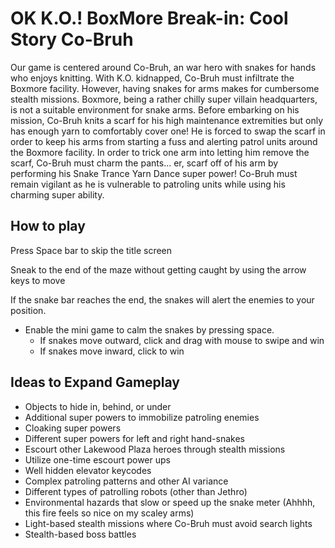 # OK K.O.! BoxMore Break-in: Cool Story Co-Bruh

Our game is centered around Co-Bruh, an war hero with snakes for hands who enjoys knitting. With K.O. kidnapped, Co-Bruh must infiltrate the Boxmore facility. However, having snakes for arms makes for cumbersome stealth missions. Boxmore, being a rather chilly super villain headquarters, is not a suitable environment for snake arms. Before embarking on his mission, Co-Bruh knits a scarf for his high maintenance extremities but only has enough yarn to comfortably cover one! He is forced to swap the scarf in order to keep his arms from starting a fuss and alerting patrol units around the Boxmore facility. In order to trick one arm into letting him remove the scarf, Co-Bruh must charm the pants... er, scarf off of his arm by performing his Snake Trance Yarn Dance super power! Co-Bruh must remain vigilant as he is vulnerable to patroling units while using his charming super ability.

## How to play

Press Space bar to skip the title screen

Sneak to the end of the maze without getting caught by using the arrow keys to move

If the snake bar reaches the end, the snakes will alert the enemies to your position.

* Enable the mini game to calm the snakes by pressing space.
  + If snakes move outward, click and drag with mouse to swipe and win
  + If snakes move inward, click to win

## Ideas to Expand Gameplay

+ Objects to hide in, behind, or under
+ Additional super powers to immobilize patroling enemies
+ Cloaking super powers
+ Different super powers for left and right hand-snakes
+ Escourt other Lakewood Plaza heroes through stealth missions
+ Utilize one-time escourt power ups
+ Well hidden elevator keycodes
+ Complex patroling patterns and other AI variance
+ Different types of patrolling robots (other than Jethro)
+ Environmental hazards that slow or speed up the snake meter (Ahhhh, this fire feels so nice on my scaley arms)
+ Light-based stealth missions where Co-Bruh must avoid search lights
+ Stealth-based boss battles
